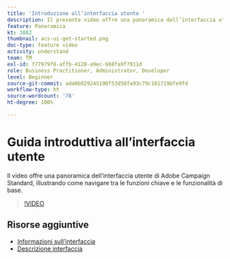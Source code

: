 ```yaml
---
title: 'Introduzione all’interfaccia utente '
description: Il presente video offre una panoramica dell’interfaccia utente di Adobe Campaign Standard, delle funzioni chiave e delle funzionalità di base.
feature: Panoramica
kt: 3882
thumbnail: acs-ui-get-started.png
doc-type: feature video
activity: understand
team: TM
exl-id: f77979f8-affb-4128-a9ec-668fa9f7911d
role: Business Practitioner, Administrator, Developer
level: Beginner
source-git-commit: ada0b029245190f53d58fa93c79c161719bfe9fd
workflow-type: ht
source-wordcount: '78'
ht-degree: 100%

---
```


# Guida introduttiva all’interfaccia utente

Il video offre una panoramica dell’interfaccia utente di Adobe Campaign Standard, illustrando come navigare tra le funzioni chiave e le funzionalità di base.

>[!VIDEO](https://video.tv.adobe.com/v/18469?quality=12)

## Risorse aggiuntive

* [Informazioni sull’interfaccia](https://experienceleague.adobe.com/docs/campaign-standard/using/getting-started/discovering-the-interface/about-the-interface.html?lang=it)
* [Descrizione interfaccia](https://experienceleague.adobe.com/docs/campaign-standard/using/getting-started/discovering-the-interface/interface-description.html?lang=it)
